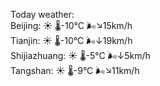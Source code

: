 Today weather:  
Beijing: ☀️   🌡️-10°C 🌬️↘15km/h  
Tianjin: ☀️   🌡️-10°C 🌬️↓19km/h  
Shijiazhuang: ☀️   🌡️-5°C 🌬️↓5km/h  
Tangshan: ☀️   🌡️-9°C 🌬️↘11km/h  
